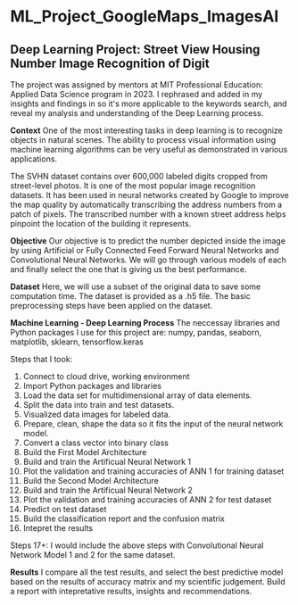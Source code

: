 # ML_Project_GoogleMaps_ImagesAI

## Deep Learning Project: Street View Housing Number Image Recognition of Digit

The project was assigned by mentors at MIT Professional Education: Applied Data Science program in 2023. I rephrased and added in my insights and findings in so it's more applicable to the keywords search, and reveal my analysis and understanding of the Deep Learning process.

**Context**
One of the most interesting tasks in deep learning is to recognize objects in natural scenes. The ability to process visual information using machine learning algorithms can be very useful as demonstrated in various applications.

The SVHN dataset contains over 600,000 labeled digits cropped from street-level photos. It is one of the most popular image recognition datasets. It has been used in neural networks created by Google to improve the map quality by automatically transcribing the address numbers from a patch of pixels. The transcribed number with a known street address helps pinpoint the location of the building it represents.

**Objective**
Our objective is to predict the number depicted inside the image by using Artificial or Fully Connected Feed Forward Neural Networks and Convolutional Neural Networks. We will go through various models of each and finally select the one that is giving us the best performance.

**Dataset**
Here, we will use a subset of the original data to save some computation time. The dataset is provided as a .h5 file. The basic preprocessing steps have been applied on the dataset.

**Machine Learning - Deep Learning Process**
The neccessay libraries and Python packages I use for this project are: numpy, pandas, seaborn, matplotlib, sklearn, tensorflow.keras

Steps that I took:
1. Connect to cloud drive, working environment
2. Import Python packages and libraries
3. Load the data set for multidimensional array of data elements.
4. Split the data into train and test datasets.
5. Visualized data images for labeled data.
6. Prepare, clean, shape the data so it fits the input of the neural network model.
7. Convert a class vector into binary class
8. Build the First Model Architecture
9. Build and train the Artificual Neural Network 1
10. Plot the validation and training accuracies of ANN 1 for training dataset
11. Build the Second Model Architecture 
12. Build and train the Artificual Neural Network 2
13. Plot the validation and training accuracies of ANN 2 for test dataset
14. Predict on test dataset
15. Build the classification report and the confusion matrix
16. Intepret the results

Steps 17+: I would include the above steps with Convolutional Neural Network Model 1 and 2 for the same dataset.

**Results**
I compare all the test results, and select the best predictive model based on the results of accuracy matrix and my scientific judgement. Build a report with intepretative results, insights and recommendations.

